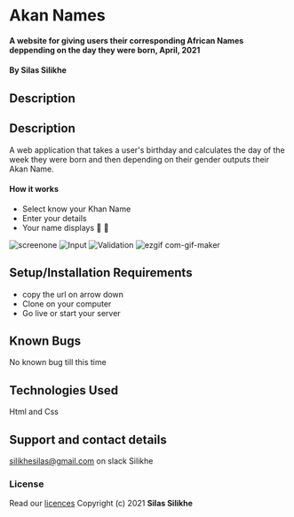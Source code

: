 # Akan Names

#### A website for giving users their corresponding African Names deppending on the day they were born, April, 2021

#### By **Silas Silikhe**

## Description


## Description

A web application that takes a user's birthday and calculates the day of the week they were born and then depending on their gender outputs their Akan Name.

#### How it works
- Select know your Khan Name
- Enter your details
- Your name displays 🥳 🎉


![screenone](https://user-images.githubusercontent.com/65366942/121967177-9553d180-cd78-11eb-8123-5108cbd9e42f.png)
![Input](https://user-images.githubusercontent.com/65366942/121967227-ac92bf00-cd78-11eb-9fe1-34e9e7208181.png)
![Validation](https://user-images.githubusercontent.com/65366942/121967271-bf0cf880-cd78-11eb-9854-0926e03a64b5.png)
![ezgif com-gif-maker](https://user-images.githubusercontent.com/65366942/121967521-32af0580-cd79-11eb-9075-d00778942444.gif)
## Setup/Installation Requirements

- copy the url on arrow down
- Clone on your computer
- Go live or start your server

## Known Bugs

No known bug till this time

## Technologies Used

Html and Css

## Support and contact details

silikhesilas@gmail.com on slack Silikhe

### License

Read our [licences](liicense)
Copyright (c) 2021 **Silas Silikhe**
